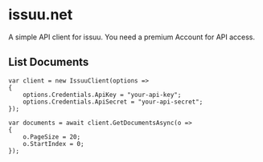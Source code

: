 # issuu.net

A simple API client for issuu. You need a premium Account for API access.

## List Documents

    var client = new IssuuClient(options =>
    {
        options.Credentials.ApiKey = "your-api-key";
        options.Credentials.ApiSecret = "your-api-secret";
    });

    var documents = await client.GetDocumentsAsync(o =>
    {
        o.PageSize = 20;
        o.StartIndex = 0;
    });
